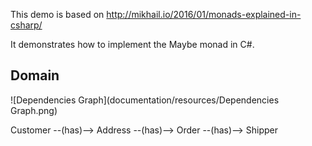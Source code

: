 ﻿This demo is based on http://mikhail.io/2016/01/monads-explained-in-csharp/

It demonstrates how to implement the Maybe monad in C#.

## Domain

![Dependencies Graph](documentation/resources/Dependencies Graph.png)

Customer --(has)--> Address --(has)--> Order --(has)--> Shipper
